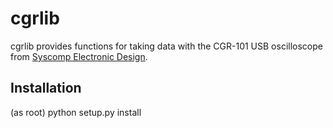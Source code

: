 # cgrlib #

cgrlib provides functions for taking data with the CGR-101 USB
oscilloscope from
[Syscomp Electronic Design](http://www.syscompdesign.com).

## Installation ##

(as root) python setup.py install

